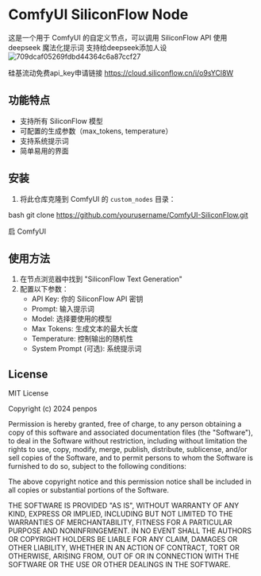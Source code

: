 # ComfyUI SiliconFlow Node

这是一个用于 ComfyUI 的自定义节点，可以调用 SiliconFlow API 使用deepseek 魔法化提示词  支持给deepseek添加人设
![709dcaf05269fdbd44364c6a87ccf27](https://github.com/user-attachments/assets/6b5782d0-e17f-44bd-aaea-1932d50132aa)

硅基流动免费api_key申请链接
https://cloud.siliconflow.cn/i/o9sYCl8W


## 功能特点

- 支持所有 SiliconFlow 模型
- 可配置的生成参数（max_tokens, temperature）
- 支持系统提示词
- 简单易用的界面

## 安装

1. 将此仓库克隆到 ComfyUI 的 `custom_nodes` 目录：

bash
git clone https://github.com/yourusername/ComfyUI-SiliconFlow.git


启 ComfyUI

## 使用方法

1. 在节点浏览器中找到 "SiliconFlow Text Generation"
2. 配置以下参数：
   - API Key: 你的 SiliconFlow API 密钥
   - Prompt: 输入提示词
   - Model: 选择要使用的模型
   - Max Tokens: 生成文本的最大长度
   - Temperature: 控制输出的随机性
   - System Prompt (可选): 系统提示词

## License
MIT License

Copyright (c) 2024 penpos

Permission is hereby granted, free of charge, to any person obtaining a copy
of this software and associated documentation files (the "Software"), to deal
in the Software without restriction, including without limitation the rights
to use, copy, modify, merge, publish, distribute, sublicense, and/or sell
copies of the Software, and to permit persons to whom the Software is
furnished to do so, subject to the following conditions:

The above copyright notice and this permission notice shall be included in all
copies or substantial portions of the Software.

THE SOFTWARE IS PROVIDED "AS IS", WITHOUT WARRANTY OF ANY KIND, EXPRESS OR
IMPLIED, INCLUDING BUT NOT LIMITED TO THE WARRANTIES OF MERCHANTABILITY,
FITNESS FOR A PARTICULAR PURPOSE AND NONINFRINGEMENT. IN NO EVENT SHALL THE
AUTHORS OR COPYRIGHT HOLDERS BE LIABLE FOR ANY CLAIM, DAMAGES OR OTHER
LIABILITY, WHETHER IN AN ACTION OF CONTRACT, TORT OR OTHERWISE, ARISING FROM,
OUT OF OR IN CONNECTION WITH THE SOFTWARE OR THE USE OR OTHER DEALINGS IN THE
SOFTWARE.
